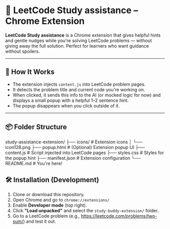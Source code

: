 # 🧠 LeetCode Study assistance – Chrome Extension

**LeetCode Study assistance** is a Chrome extension that gives helpful hints and gentle nudges while you're solving LeetCode problems — without giving away the full solution. Perfect for learners who want guidance without spoilers.

---

## 🧩 How It Works

- The extension injects `content.js` into LeetCode problem pages.
- It detects the problem title and current code you're working on.
- When clicked, it sends this info to the AI (or mocked logic for now) and displays a small popup with a helpful 1–2 sentence hint.
- The popup disappears when you click outside of it.


---

## 📦 Folder Structure

study-assistance-extension/
├── icons/ # Extension icons
│ └── icon128.png
├── popup.html # (Optional) Extension popup UI
├── content.js # Script injected into LeetCode pages
├── styles.css # Styles for the popup hint
├── manifest.json # Extension configuration
└── README.md # You're here!

## 🛠 Installation (Development)

1. Clone or download this repository.
2. Open Chrome and go to `chrome://extensions/`
3. Enable **Developer mode** (top right).
4. Click **"Load unpacked"** and select the `study-buddy-extension/` folder.
5. Go to a LeetCode problem (e.g., https://leetcode.com/problems/two-sum/) and test it out.


